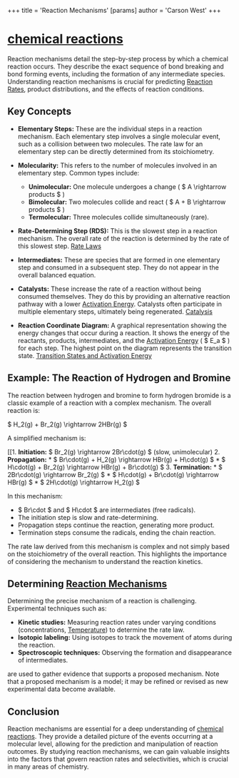 +++
 title = 'Reaction Mechanisms'
[params]
	author = 'Carson West'
+++
# [chemical reactions](./../chemical-reactions/)
Reaction mechanisms detail the step-by-step process by which a chemical reaction occurs.  They describe the exact sequence of bond breaking and bond forming events, including the formation of any intermediate species. Understanding reaction mechanisms is crucial for predicting [Reaction Rates](./../reaction-rates/), product distributions, and the effects of reaction conditions.

## Key Concepts

* **Elementary Steps:** These are the individual steps in a reaction mechanism. Each elementary step involves a single molecular event, such as a collision between two molecules.  The rate law for an elementary step can be directly determined from its stoichiometry.

* **Molecularity:** This refers to the number of molecules involved in an elementary step.  Common types include:
    * **Unimolecular:** One molecule undergoes a change ( $ A \rightarrow products $ )
    * **Bimolecular:** Two molecules collide and react ( $ A + B \rightarrow products $ )
    * **Termolecular:** Three molecules collide simultaneously (rare).

* **Rate-Determining Step (RDS):** This is the slowest step in a reaction mechanism. The overall rate of the reaction is determined by the rate of this slowest step. [Rate Laws](./../rate-laws/)

* **Intermediates:** These are species that are formed in one elementary step and consumed in a subsequent step. They do not appear in the overall balanced equation.

* **Catalysts:** These increase the rate of a reaction without being consumed themselves. They do this by providing an alternative reaction pathway with a lower [Activation Energy](./../activation-energy/).  Catalysts often participate in multiple elementary steps, ultimately being regenerated. [Catalysis](./../catalysis/)

* **Reaction Coordinate Diagram:** A graphical representation showing the energy changes that occur during a reaction. It shows the energy of the reactants, products, intermediates, and the [Activation Energy](./../activation-energy/) ( $ E_a $ ) for each step.  The highest point on the diagram represents the transition state. [Transition States and Activation Energy](./../transition-states-and-activation-energy/)


## Example: The Reaction of Hydrogen and Bromine

The reaction between hydrogen and bromine to form hydrogen bromide is a classic example of a reaction with a complex mechanism.  The overall reaction is:

 $ H_2(g) + Br_2(g) \rightarrow 2HBr(g) $ 

A simplified mechanism is:

[[1. **Initiation:**  $ Br_2(g) \rightarrow 2Br\cdot(g) $  (slow, unimolecular)
2. **Propagation:**
    *  $ Br\cdot(g) + H_2(g) \rightarrow HBr(g) + H\cdot(g) $ 
    *  $ H\cdot(g) + Br_2(g) \rightarrow HBr(g) + Br\cdot(g) $ 
3. **Termination:**
    *  $ 2Br\cdot(g) \rightarrow Br_2(g) $ 
    *  $ H\cdot(g) + Br\cdot(g) \rightarrow HBr(g) $ 
    *  $ 2H\cdot(g) \rightarrow H_2(g) $ 


In this mechanism:

*  $ Br\cdot $  and  $ H\cdot $  are intermediates (free radicals).
* The initiation step is slow and rate-determining.
* Propagation steps continue the reaction, generating more product.
* Termination steps consume the radicals, ending the chain reaction.

The rate law derived from this mechanism is complex and not simply based on the stoichiometry of the overall reaction. This highlights the importance of considering the mechanism to understand the reaction kinetics.


##  Determining [Reaction Mechanisms](./../reaction-mechanisms/) 
Determining the precise mechanism of a reaction is challenging.  Experimental techniques such as:

* **Kinetic studies:** Measuring reaction rates under varying conditions (concentrations, [Temperature](./../temperature/)) to determine the rate law.
* **Isotopic labeling:** Using isotopes to track the movement of atoms during the reaction.
* **Spectroscopic techniques:** Observing the formation and disappearance of intermediates.

are used to gather evidence that supports a proposed mechanism.  Note that a proposed mechanism is a model; it may be refined or revised as new experimental data become available.


## Conclusion

Reaction mechanisms are essential for a deep understanding of [chemical reactions](./../chemical-reactions/). They provide a detailed picture of the events occurring at a molecular level, allowing for the prediction and manipulation of reaction outcomes.  By studying reaction mechanisms, we can gain valuable insights into the factors that govern reaction rates and selectivities, which is crucial in many areas of chemistry.
